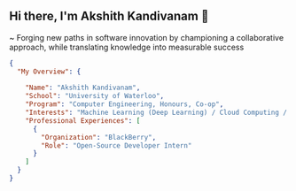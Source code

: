 
## Hi there, I'm Akshith Kandivanam 👋 

~ Forging new paths in software innovation by championing a collaborative approach, while translating knowledge into measurable success
```json
{
  "My Overview": {
  
    "Name": "Akshith Kandivanam",
    "School": "University of Waterloo",
    "Program": "Computer Engineering, Honours, Co-op",
    "Interests": "Machine Learning (Deep Learning) / Cloud Computing / Embedded Software",
    "Professional Experiences": [
      {
        "Organization": "BlackBerry",
        "Role": "Open-Source Developer Intern"
      }
    ]
  }
}

```
<!---
akkik04/akkik04 is a ✨ special ✨ repository because its `README.md` (this file) appears on your GitHub profile.
You can click the Preview link to take a look at your changes.
--->
